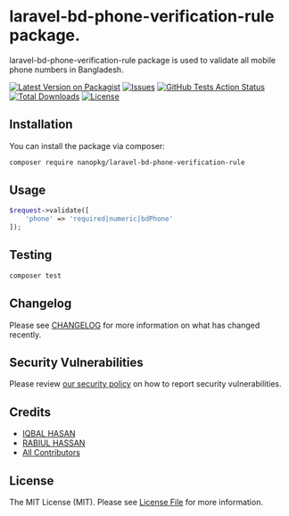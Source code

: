 # laravel-bd-phone-verification-rule package.

laravel-bd-phone-verification-rule package is used to validate all mobile phone numbers in Bangladesh.

[![Latest Version on Packagist](https://img.shields.io/packagist/v/nanopkg/laravel-bd-phone-verification-rule.svg?style=flat-square)](https://packagist.org/packages/nanopkg/laravel-bd-phone-verification-rule)
[![Issues](https://img.shields.io/github/issues/nanopkg/laravel-bd-phone-verification-rule.svg?style=flat-square)](https://github.com/nanopkg/laravel-bd-phone-verification-rule/issues)
[![GitHub Tests Action Status](https://img.shields.io/github/actions/workflow/status/nanopkg/laravel-bd-phone-verification-rule/run-tests.yml?branch=main&label=tests&style=flat-square)](https://github.com/nanopkg/laravel-bd-phone-verification-rule/actions?query=workflow%3Arun-tests+branch%3Amain)
[![Total Downloads](https://img.shields.io/packagist/dt/nanopkg/laravel-bd-phone-verification-rule.svg?style=flat-square)](https://packagist.org/packages/nanopkg/laravel-bd-phone-verification-rule)
[![License](https://img.shields.io/github/license/nanopkg/laravel-bd-phone-verification-rule.svg?style=flat-square)](https://github.com/nanopkg/laravel-bd-phone-verification-rule/blob/master/LICENSE.md)

## Installation

You can install the package via composer:

```bash
composer require nanopkg/laravel-bd-phone-verification-rule
```

## Usage

```php
$request->validate([
    'phone' => 'required|numeric|bdPhone'
]);
```

## Testing

```bash
composer test
```

## Changelog

Please see [CHANGELOG](CHANGELOG.md) for more information on what has changed recently.

## Security Vulnerabilities

Please review [our security policy](../../security/policy) on how to report security vulnerabilities.

## Credits

-   [IQBAL HASAN](https://github.com/iqbalhasandev)
-   [RABIUL HASSAN](https://github.com/rabiulhassandev)
-   [All Contributors](../../contributors)

## License

The MIT License (MIT). Please see [License File](LICENSE.md) for more information.
